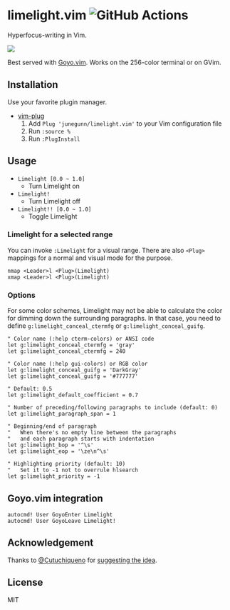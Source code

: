 limelight.vim ![GitHub Actions](https://img.shields.io/github/actions/workflow/status/junegunn/limelight.vim/test.yml?branch=master)
=============


Hyperfocus-writing in Vim.

![](https://raw.github.com/junegunn/i/master/limelight.gif)

Best served with [Goyo.vim](https://github.com/junegunn/goyo.vim).
Works on the 256-color terminal or on GVim.

Installation
------------

Use your favorite plugin manager.

- [vim-plug](https://github.com/junegunn/vim-plug)
    1. Add `Plug 'junegunn/limelight.vim'` to your Vim configuration file
    2. Run `:source %`
    3. Run `:PlugInstall`

Usage
-----

- `Limelight [0.0 ~ 1.0]`
    - Turn Limelight on
- `Limelight!`
    - Turn Limelight off
- `Limelight!! [0.0 ~ 1.0]`
    - Toggle Limelight

### Limelight for a selected range

You can invoke `:Limelight` for a visual range. There are also `<Plug>`
mappings for a normal and visual mode for the purpose.

```vim
nmap <Leader>l <Plug>(Limelight)
xmap <Leader>l <Plug>(Limelight)
```

### Options

For some color schemes, Limelight may not be able to calculate the color for
dimming down the surrounding paragraphs. In that case, you need to define
`g:limelight_conceal_ctermfg` or `g:limelight_conceal_guifg`.

```vim
" Color name (:help cterm-colors) or ANSI code
let g:limelight_conceal_ctermfg = 'gray'
let g:limelight_conceal_ctermfg = 240

" Color name (:help gui-colors) or RGB color
let g:limelight_conceal_guifg = 'DarkGray'
let g:limelight_conceal_guifg = '#777777'

" Default: 0.5
let g:limelight_default_coefficient = 0.7

" Number of preceding/following paragraphs to include (default: 0)
let g:limelight_paragraph_span = 1

" Beginning/end of paragraph
"   When there's no empty line between the paragraphs
"   and each paragraph starts with indentation
let g:limelight_bop = '^\s'
let g:limelight_eop = '\ze\n^\s'

" Highlighting priority (default: 10)
"   Set it to -1 not to overrule hlsearch
let g:limelight_priority = -1
```

Goyo.vim integration
--------------------

```vim
autocmd! User GoyoEnter Limelight
autocmd! User GoyoLeave Limelight!
```

Acknowledgement
---------------

Thanks to [@Cutuchiqueno](https://github.com/Cutuchiqueno) for [suggesting
the idea](https://github.com/junegunn/goyo.vim/issues/34).

License
-------

MIT
